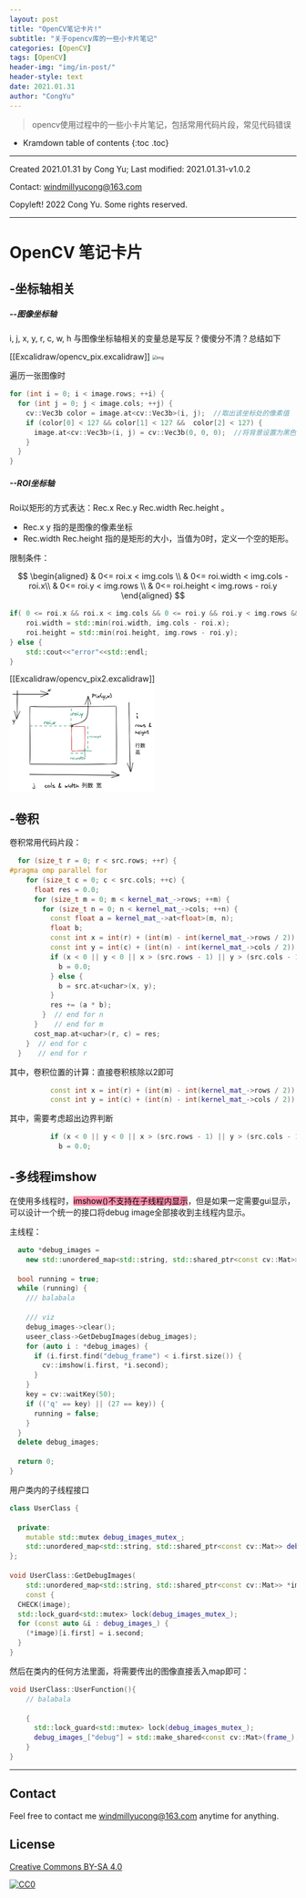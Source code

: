 ```yaml
---
layout: post
title: "OpenCV笔记卡片!"
subtitle: "关于opencv库的一些小卡片笔记"
categories: [OpenCV]
tags: [OpenCV]
header-img: "img/in-post/"
header-style: text
date: 2021.01.31
author: "CongYu"
---
```


>  opencv使用过程中的一些小卡片笔记，包括常用代码片段，常见代码错误

* Kramdown table of contents
{:toc .toc}

----

Created 2021.01.31 by Cong Yu; Last modified: 2021.01.31-v1.0.2

Contact: [windmillyucong@163.com](mailto:windmillyucong@163.com)

Copyleft! 2022 Cong Yu. Some rights reserved.

----

# OpenCV 笔记卡片

## -坐标轴相关

##### --图像坐标轴

i, j, x, y, r, c, w, h 与图像坐标轴相关的变量总是写反？傻傻分不清？总结如下

[[Excalidraw/opencv_pix.excalidraw]]
<img src="https://raw.githubusercontent.com/YuYuCong/YuYuCong.github.io/master/_posts/Excalidraw/opencv_pix.excalidraw" alt="img" style="zoom:50%;" align='center' text ="opencv_pix.excalidraw"/>


遍历一张图像时

```c++
for (int i = 0; i < image.rows; ++i) {  
  for (int j = 0; j < image.cols; ++j) {  
    cv::Vec3b color = image.at<cv::Vec3b>(i, j);  //取出该坐标处的像素值  
    if (color[0] < 127 && color[1] < 127 &&  color[2] < 127) {  
      image.at<cv::Vec3b>(i, j) = cv::Vec3b(0, 0, 0);  //将背景设置为黑色  
    }
  }
}
```


##### --ROI坐标轴

Roi以矩形的方式表达：Rec.x  Rec.y  Rec.width  Rec.height 。

- Rec.x y 指的是图像的像素坐标
- Rec.width  Rec.height  指的是矩形的大小，当值为0时，定义一个空的矩形。

限制条件：

$$
\begin{aligned}
& 0<= roi.x < img.cols \\
& 0<= roi.width < img.cols - roi.x\\
& 0<= roi.y < img.rows \\
& 0<= roi.height < img.rows - roi.y
\end{aligned}
$$

```c++
if( 0 <= roi.x && roi.x < img.cols && 0 <= roi.y && roi.y < img.rows && 0 < roi.width && 0 < roi.height ) {
    roi.width = std::min(roi.width, img.cols - roi.x);
    roi.height = std::min(roi.height, img.rows - roi.y);
} else {
    std::cout<<"error"<<std::endl;
}
```

[[Excalidraw/opencv_pix2.excalidraw]]
<img src="https://raw.githubusercontent.com/YuYuCong/YuYuCong.github.io/master/_posts/Excalidraw/opencv_pix2.excalidraw.png" alt="img" style="zoom:50%;" align='center' text ="opencv_pix2.excalidraw"/>

## -卷积

卷积常用代码片段：

```c++
  for (size_t r = 0; r < src.rows; ++r) {  
#pragma omp parallel for  
    for (size_t c = 0; c < src.cols; ++c) {  
      float res = 0.0;  
      for (size_t m = 0; m < kernel_mat_->rows; ++m) {  
        for (size_t n = 0; n < kernel_mat_->cols; ++n) {  
          const float a = kernel_mat_->at<float>(m, n);  
          float b;  
          const int x = int(r) + (int(m) - int(kernel_mat_->rows / 2));  
          const int y = int(c) + (int(n) - int(kernel_mat_->cols / 2));  
          if (x < 0 || y < 0 || x > (src.rows - 1) || y > (src.cols - 1)) {  
            b = 0.0;  
          } else {  
            b = src.at<uchar>(x, y);  
          }  
          res += (a * b);  
        }  // end for n  
      }    // end for m  
      cost_map.at<uchar>(r, c) = res;  
    }  // end for c  
  }    // end for r
```

其中，卷积位置的计算：直接卷积核除以2即可

```c++
          const int x = int(r) + (int(m) - int(kernel_mat_->rows / 2));  
          const int y = int(c) + (int(n) - int(kernel_mat_->cols / 2));  
```

其中，需要考虑超出边界判断

```c++
          if (x < 0 || y < 0 || x > (src.rows - 1) || y > (src.cols - 1)) {  
            b = 0.0;  
```

## -多线程imshow

在使用多线程时，<mark style="background: #FF5582A6;">imshow()不支持在子线程内显示</mark>，但是如果一定需要gui显示，可以设计一个统一的接口将debug image全部接收到主线程内显示。

主线程：

```c++
  auto *debug_images =  
    new std::unordered_map<std::string, std::shared_ptr<const cv::Mat>>();

  bool running = true;  
  while (running) {
	/// balabala

    /// viz
    debug_images->clear();
    useer_class->GetDebugImages(debug_images);
    for (auto i : *debug_images) {  
      if (i.first.find("debug_frame") < i.first.size()) {  
        cv::imshow(i.first, *i.second);  
      }  
    }  
    key = cv::waitKey(50);  
    if (('q' == key) || (27 == key)) {  
      running = false;  
    }  
  }
  delete debug_images;
  
  return 0;  
}
```

用户类内的子线程接口

```c++
class UserClass { 

  private:
	mutable std::mutex debug_images_mutex_;  
	std::unordered_map<std::string, std::shared_ptr<const cv::Mat>> debug_images_;
};

void UserClass::GetDebugImages(  
    std::unordered_map<std::string, std::shared_ptr<const cv::Mat>> *image)  
    const {  
  CHECK(image);  
  std::lock_guard<std::mutex> lock(debug_images_mutex_);  
  for (const auto &i : debug_images_) {  
    (*image)[i.first] = i.second;  
  }  
}
```

然后在类内的任何方法里面，将需要传出的图像直接丢入map即可：

```c++
void UserClass::UserFunction(){
	// balabala

	{  
	  std::lock_guard<std::mutex> lock(debug_images_mutex_);  
	  debug_images_["debug"] = std::make_shared<const cv::Mat>(frame_);
	}
}
```




------

## Contact

Feel free to contact me [windmillyucong@163.com](mailto:windmillyucong@163.com) anytime for anything.


## License

[Creative Commons BY-SA 4.0](http://creativecommons.org/licenses/by-sa/4.0/)

[![CC0](http://i.creativecommons.org/p/zero/1.0/88x31.png)](http://creativecommons.org/publicdomain/zero/1.0/)



